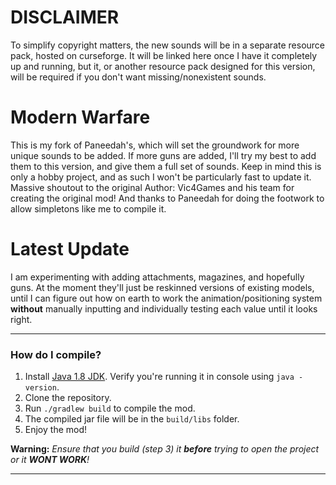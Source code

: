 # DISCLAIMER

To simplify copyright matters, the new sounds will be in a separate resource pack, hosted on curseforge. It will be linked here once I have it completely up and running, but it, or another resource pack designed for this version, will be required if you don't want missing/nonexistent sounds.

# Modern Warfare

This is my fork of Paneedah's, which will set the groundwork for more unique sounds to be added. If more guns are added, I'll try my best to add them to this version, and give them a full set of sounds. Keep in mind this is only a hobby project, and as such I won't be particularly fast to update it. Massive shoutout to the original Author: Vic4Games and his team for creating the original mod! And thanks to Paneedah for doing the footwork to allow simpletons like me to compile it.

# Latest Update

I am experimenting with adding attachments, magazines, and hopefully guns. At the moment they'll just be reskinned versions of existing models, until I can figure out how on earth to work the animation/positioning system __without__ manually inputting and individually testing each value until it looks right.

---

### How do I compile?
1. Install [Java 1.8 JDK](https://adoptium.net/en-GB/temurin/releases/?version=8). Verify you're running it in console using `java -version`.
2. Clone the repository.
4. Run `./gradlew build` to compile the mod.
5. The compiled jar file will be in the `build/libs` folder.
6. Enjoy the mod!

**Warning:** _Ensure that you build (step 3) it __before__ trying to open the project or it __WONT WORK__!_

---
